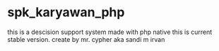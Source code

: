 # spk_karyawan_php
this is a descision support system made with php native
this is current stable version.
create by mr. cypher aka sandi m irvan
